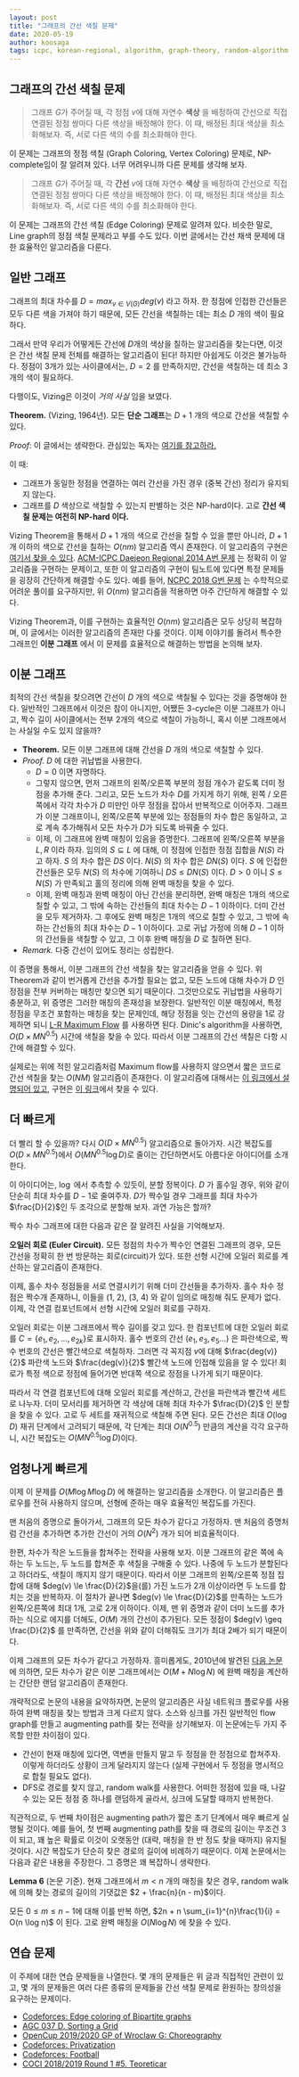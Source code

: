 ```yaml
---
layout: post
title: "그래프의 간선 색칠 문제"
date: 2020-05-19
author: koosaga
tags: icpc, korean-regional, algorithm, graph-theory, random-algorithm
---
```

## 그래프의 간선 색칠 문제

> 그래프 $G$가 주어질 때, 각 정점 $v$에 대해 자연수 **색상** 을 배정하여 간선으로 직접 연결된 정점 쌍마다 다른 색상을 배정해야 한다. 이 때, 배정된 최대 색상을 최소화해보자. 즉, 서로 다른 색의 수를 최소화해야 한다.

이 문제는 그래프의 정점 색칠 (Graph Coloring, Vertex Coloring) 문제로, NP-complete임이 잘 알려져 있다. 너무 어려우니까 다른 문제를 생각해 보자.

> 그래프 $G$가 주어질 때, 각 **간선** $v$에 대해 자연수 **색상** 을 배정하여 간선으로 직접 연결된 정점 쌍마다 다른 색상을 배정해야 한다. 이 때, 배정된 최대 색상을 최소화해보자. 즉, 서로 다른 색의 수를 최소화해야 한다.

이 문제는 그래프의 간선 색칠 (Edge Coloring) 문제로 알려져 있다. 비슷한 말로, Line graph의 정점 색칠 문제라고 부를 수도 있다. 이번 글에서는 간선 채색 문제에 대한 효율적인 알고리즘을 다룬다.

## 일반 그래프

그래프의 최대 차수를 $D = max_{v \in V(G)}deg(v)$ 라고 하자. 한 정점에 인접한 간선들은 모두 다른 색을 가져야 하기 때문에, 모든 간선을 색칠하는 데는 최소 $D$ 개의 색이 필요하다.

그래서 만약 우리가 어떻게든 간선에 $D$개의 색상을 칠하는 알고리즘을 찾는다면, 이것은 간선 색칠 문제 전체를 해결하는 알고리즘이 된다! 하지만 아쉽게도 이것은 불가능하다. 정점이 3개가 있는 사이클에서는, $D = 2$ 를 만족하지만, 간선을 색칠하는 데 최소 3개의 색이 필요하다.

다행이도, Vizing은 이것이 *거의 사실* 임을 보였다. 

**Theorem.** (Vizing, 1964년). 모든 **단순 그래프**는 $D+1$ 개의 색으로 간선을 색칠할 수 있다.

*Proof*: 이 글에서는 생략한다. 관심있는 독자는 [여기를 참고하라.](https://en.wikipedia.org/wiki/Vizing%27s_theorem#Proof)

이 때:

* 그래프가 동일한 정점을 연결하는 여러 간선을 가진 경우 (중복 간선) 정리가 유지되지 않는다.
* 그래프를 $D$ 색상으로 색칠할 수 있는지 판별하는 것은 NP-hard이다. 고로 **간선 색칠 문제는 여전히 NP-hard 이다.**

Vizing Theorem을 통해서 $D+1$ 개의 색으로 간선을 칠할 수 있을 뿐만 아니라, $D+1$ 개 이하의 색으로 간선을 칠하는 $O(nm)$ 알고리즘 역시 존재한다. 이 알고리즘의 구현은 [여기서 찾을 수 있다](https://github.com/koosaga/olympiad/blob/master/Library/codes/graph_etc/edgecolor_vizing.cpp). [ACM-ICPC Daejeon Regional 2014 A번 문제](https://www.acmicpc.net/problem/10446) 는 정확히 이 알고리즘을 구현하는 문제이고, 또한 이 알고리즘의 구현이 팀노트에 있다면 특정 문제들을 굉장히 간단하게 해결할 수도 있다. 예를 들어, [NCPC 2018 G번 문제](https://codeforces.com/gym/101933/problem/G) 는 수학적으로 어려운 풀이를 요구하지만, 위 $O(nm)$ 알고리즘을 적용하면 아주 간단하게 해결할 수 있다. 

Vizing Theorem과, 이를 구현하는 효율적인 $O(nm)$ 알고리즘은 모두 상당히 복잡하며, 이 글에서는 이러한 알고리즘의 존재만 다룰 것이다. 이제 이야기를 돌려서 특수한 그래프인 **이분 그래프** 에서 이 문제를 효율적으로 해결하는 방법을 논의해 보자.

## 이분 그래프

최적의 간선 색칠을 찾으려면 간선이 $D$ 개의 색으로 색칠될 수 있다는 것을 증명해야 한다. 일반적인 그래프에서 이것은 참이 아니지만, 어쨌든 3-cycle은 이분 그래프가 아니고, 짝수 길이 사이클에서는 전부 2개의 색으로 색칠이 가능하니, 혹시 이분 그래프에서는 사실일 수도 있지 않을까?

* **Theorem.** 모든 이분 그래프에 대해 간선을 $D$ 개의 색으로 색칠할 수 있다.
* *Proof.* $D$ 에 대한 귀납법을 사용한다. 
  * $D = 0$ 이면 자명하다.
  * 그렇지 않으면, 먼저 그래프의 왼쪽/오른쪽 부분의 정점 개수가 같도록 더미 정점을 추가해 준다. 그리고, 모든 노드가 차수 $D$를 가지게 하기 위해, 왼쪽 / 오른쪽에서 각각 차수가 $D$ 미만인 아무 정점을 잡아서 반복적으로 이어주자. 그래프가 이분 그래프이니, 왼쪽/오른쪽 부분에 있는 정점들의 차수 합은 동일하고, 고로 계속 추가해줘서 모든 차수가 $D$가 되도록 바꿔줄 수 있다. 
  * 이제, 이 그래프에 완벽 매칭이 있음을 증명한다. 그래프에 왼쪽/오른쪽 부분을 $L, R$ 이라 하자. 임의의 $S \subseteq L$ 에 대해, 이 정점에 인접한 정점 집합을 $N(S)$ 라고 하자. $S$ 의 차수 합은 $DS$ 이다. $N(S)$ 의 차수 합은 $DN(S)$ 이다. $S$ 에 인접한 간선들은 모두 $N(S)$ 의 차수에 기여하니 $DS \leq DN(S)$ 이다. $D > 0$ 이니 $S \le N(S)$ 가 만족되고 홀의 정리에 의해 완벽 매칭을 찾을 수 있다.
  * 이제, 완벽 매칭과 완벽 매칭이 아닌 간선을 분리하면, 완벽 매칭은 1개의 색으로 칠할 수 있고, 그 밖에 속하는 간선들의 최대 차수는 $D-1$ 이하이다. 더미 간선을 모두 제거하자. 그 후에도  완벽 매칭은 1개의 색으로 칠할 수 있고, 그 밖에 속하는 간선들의 최대 차수는 $D-1$ 이하이다. 고로 귀납 가정에 의해 $D-1$ 이하의 간선들을 색칠할 수 있고, 그 이후 완벽 매칭을 $D$ 로 칠하면 된다.
* *Remark.* 다중 간선이 있어도 정리는 성립한다.

이 증명을 통해서, 이분 그래프의 간선 색칠을 찾는 알고리즘을 얻을 수 있다. 위 Theorem과 같이 번거롭게 간선을 추가할 필요는 없고, 모든 노드에 대해 차수가 $D$ 인 정점을 전부 커버하는 매칭만 찾으면 되기 때문이다. 그것만으로도 귀납법을 사용하기 충분하고, 위 증명은 그러한 매칭의 존재성을 보장한다. 일반적인 이분 매칭에서, 특정 정점을 무조건 포함하는 매칭을 찾는 문제인데, 해당 정점을 잇는 간선의 용량을 1로 강제하면 되니 [L-R Maximum Flow](https://cp-algorithms.com/graph/flow_with_demands.html) 를 사용하면 된다. Dinic's algorithm을 사용하면, $O(D \times MN^{0.5})$ 시간에 색칠을 찾을 수 있다. 따라서 이분 그래프의 간선 색칠은 다항 시간에 해결할 수 있다. 

실제로는 위에 적힌 알고리즘처럼 Maximum flow를 사용하지 않으면서 짧은 코드로 간선 색칠을 찾는 $O(NM)$ 알고리즘이 존재한다. 이 알고리즘에 대해서는 [이 링크에서 설명되어 있고](https://codeforces.com/blog/entry/21827), 구현은 [이 링크](https://github.com/koosaga/olympiad/blob/master/Library/codes/graph_etc/edgecolor_bipartite.cpp)에서 찾을 수 있다. 

## 더 빠르게

더 빨리 할 수 있을까? 다시 $O(D \times MN^{0.5})$ 알고리즘으로 돌아가자. 시간 복잡도를 $O(D \times MN^{0.5})$에서 $O(MN^{0.5} \log D)$로 줄이는 간단하면서도 아름다운 아이디어를 소개한다.

이 아이디어는, $\log$ 에서 추측할 수 있듯이, 분할 정복이다. $D$ 가 홀수일 경우, 위와 같이 단순히 최대 차수를 $D-1$로 줄여주자. $D$가 짝수일 경우 그래프를 최대 차수가 $\frac{D}{2}$인 두 조각으로 분할해 보자. 과연 가능은 할까?

짝수 차수 그래프에 대한 다음과 같은 잘 알려진 사실을 기억해보자.

**오일러 회로 (Euler Circuit).** 모든 정점의 차수가 짝수인 연결된 그래프의 경우, 모든 간선을 정확히 한 번 방문하는 회로(circuit)가 있다. 또한 선형 시간에 오일러 회로를 계산하는 알고리즘이 존재한다.

이제, 홀수 차수 정점들을 서로 연결시키기 위해 더미 간선들을 추가하자. 홀수 차수 정점은 짝수개 존재하니, 이들을 (1, 2), (3, 4) 와 같이 임의로 매칭해 줘도 문제가 없다. 이제, 각 연결 컴포넌트에서 선형 시간에 오일러 회로를 구하자.

오일러 회로는 이분 그래프에서 짝수 길이를 갖고 있다. 한 컴포넌트에 대한 오일러 회로를 $C = \{e_1, e_2, \ldots, e_{2k}\}$로 표시하자. 홀수 번호의 간선 ($e_1, e_3, e_5 \ldots$) 은 파란색으로, 짝수 번호의 간선은 빨간색으로 색칠하자. 그러면 각 꼭지점 $v$에 대해 $\frac{deg(v)}{2}$ 파란색 노드와 $\frac{deg(v)}{2}$ 빨간색 노드에 인접해 있음을 알 수 있다! 회로가 특정 색으로 정점에 들어가면 반대쪽 색으로 정점을 나가게 되기 때문이다.

따라서 각 연결 컴포넌트에 대해 오일러 회로를 계산하고, 간선을 파란색과 빨간색 세트로 나누자. 더미 모서리를 제거하면 각 색상에 대해 최대 차수가 $\frac{D}{2}$ 인 분할을 찾을 수 있다. 고로 두 세트를 재귀적으로 색칠해 주면 된다. 모든 간선은 최대 $O(\log D)$ 재귀 단계에서 고려되기 때문에, 각 단계는 최대 $O(N^{0.5})$ 만큼의 계산을 각각 요구하니, 시간 복잡도는 $O(MN^{0.5} \log D)$이다.

## 엄청나게 빠르게

이제 이 문제를 $O(M\log M \log D)$ 에 해결하는 알고리즘을 소개한다. 이 알고리즘은 플로우를 전혀 사용하지 않으며, 선형에 준하는 매우 효율적인 복잡도를 가진다.

맨 처음의 증명으로 돌아가서, 그래프의 모든 차수가 같다고 가정하자. 맨 처음의 증명처럼 간선을 추가하면 추가한 간선이 거의 $O(N^2)$ 개가 되어 비효율적이다. 

한편, 차수가 작은 노드들을 합쳐주는 전략을 사용해 보자. 이분 그래프의 같은 쪽에 속하는 두 노드는, 두 노드를 합쳐준 후 색칠을 구해줄 수 있다. 나중에 두 노드가 분할된다고 하더라도, 색칠이 깨지지 않기 때문이다. 따라서 이분 그래프의 왼쪽/오른쪽 정점 집합에 대해 $deg(v) \le \frac{D}{2}$을(를) 가진 노드가 2개 이상이라면 두 노드를 합치는 것을 반복하자. 이 절차가 끝나면 $deg(v) \le \frac{D}{2}$를 만족하는 노드가 왼쪽/오른쪽에 최대 1개, 고로 2개 이하이다. 이제, 맨 위 증명과 같이 더미 노드를 추가하는 식으로 에지를 더해도, $O(M)$ 개의 간선이 추가된다. 모든 정점이 $deg(v) \geq \frac{D}{2}$ 를 만족하면, 간선을 위와 같이 더해줘도 크기가 최대 2배가 되기 때문이다.

이제 그래프의 모든 차수가 같다고 가정하자. 흥미롭게도, 2010년에 발견된 [다음 논문](https://arxiv.org/pdf/0909.3346.pdf)에 의하면, 모든 차수가 같은 이분 그래프에서는 $O(M + N \log N)$ 에 완벽 매칭을 계산하는 간단한 랜덤 알고리즘이 존재한다.

개략적으로 논문의 내용을 요약하자면, 논문의 알고리즘은 사실 네트워크 플로우를 사용하여 완벽 매칭을 찾는 방법과 크게 다르지 않다. 소스와 싱크를 가진 일반적인 flow graph를 만들고 augmenting path를 찾는 전략을 상기해보자. 이 논문에는두 가지 주목할 만한 차이점이 있다.

* 간선이 현재 매칭에 있다면, 역변을 만들지 말고 두 정점을 한 정점으로 합쳐주자. 이렇게 하더라도 상황이 크게 달라지지 않는다 (실제 구현에서 두 정점을 명시적으로 합칠 필요도 없다).
* DFS로 경로를 찾지 않고, random walk를 사용한다. 어떠한 정점에 있을 때, 나갈 수 있는 모든 정점 중 하나를 랜덤하게 골라서, 싱크에 도달할 때까지 반복한다.

직관적으로, 두 번째 차이점은 augmenting path가 짧은 초기 단계에서 매우 빠르게 실행될 것이다. 예를 들어, 첫 번째 augmenting path를 찾을 때 경로의 길이는 무조건 3이 되고, 꽤 높은 확률로 이것이 오랫동안 (대략, 매칭을 한 반 정도 찾을 때까지) 유지될 것이다. 시간 복잡도가 단순히 찾은 경로의 길이에 비례하기 때문이다. 이제 논문에서는 다음과 같은 내용을 주장한다. 그 증명은 꽤 복잡하니 생략한다.

**Lemma 6** (논문 기준). 현재 그래프에서 $m < n$ 개의 매칭을 찾은 경우, random walk에 의해 찾는 경로의 길이의 기댓값은 $2 + \frac{n}{n - m}$이다.

모든 $0 \le m \le n - 1$에 대해 이를 반복 하면, $2n + n \sum_{i=1}^{n}\frac{1}{i} = O(n \log n)$ 이 된다. 고로 완벽 매칭을 $O(N \log N)$ 에 찾을 수 있다.

## 연습 문제

이 주제에 대한 연습 문제들을 나열한다. 몇 개의 문제들은 위 글과 직접적인 관련이 있고, 몇 개의 문제들은 여러 다른 종류의 문제들을 간선 색칠 문제로 환원하는 창의성을 요구하는 문제이다. 

* [Codeforces: Edge coloring of Bipartite graphs](https://codeforces.com/contest/600/problem/F)
* [AGC 037 D. Sorting a Grid](https://atcoder.jp/contests/agc037/tasks/agc037_d?lang=en)
* [OpenCup 2019/2020 GP of Wroclaw G: Choreography](https://codeforces.com/blog/entry/75266)
* [Codeforces: Privatization](https://codeforces.com/problemset/problem/212/A)
* [Codeforces: Football](https://codeforces.com/contest/1240/problem/F)
* [COCI 2018/2019 Round 1 #5. Teoreticar](https://oj.uz/problem/view/COCI18_teoreticar)